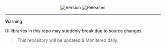 <div align="center">

![Version](https://img.shields.io/badge/Version-v1.0.1-blue)
![Releases](https://img.shields.io/badge/Release-Stable-brightgreen)
</div>

----
> [!WARNING]
> UI libraries in this repo may suddenly break due to source changes.

> This repository will be updated & Monitered daily.

